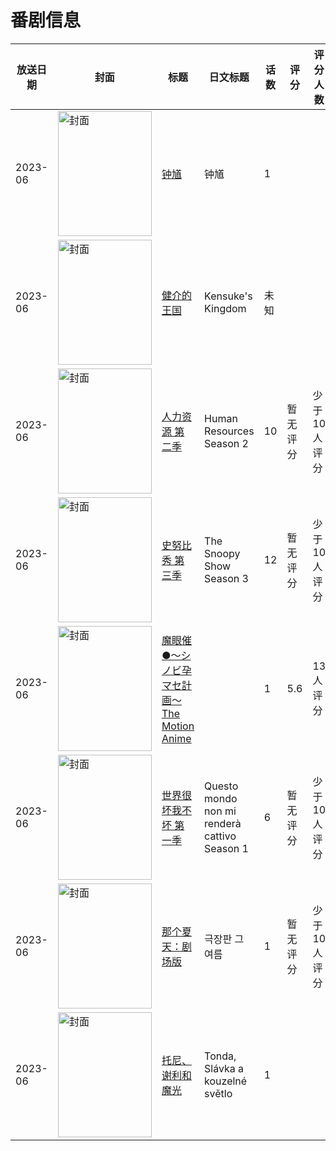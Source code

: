 # 番剧信息

|放送日期|封面|标题|日文标题|话数|评分|评分人数|
|---|---|---|---|---|---|---|
|2023-06|<img src="//lain.bgm.tv/pic/cover/c/dd/c9/401552_YYngY.jpg" alt="封面" style="width:150px;height:200px;object-fit:cover;">|[钟馗](https://bangumi.tv/subject/401552)|钟馗|1|||
|2023-06|<img src="//lain.bgm.tv/pic/cover/c/7e/7f/531929_UGuDu.jpg" alt="封面" style="width:150px;height:200px;object-fit:cover;">|[健介的王国](https://bangumi.tv/subject/531929)|Kensuke's Kingdom|未知|||
|2023-06|<img src="//lain.bgm.tv/pic/cover/c/28/07/441148_O2hpz.jpg" alt="封面" style="width:150px;height:200px;object-fit:cover;">|[人力资源 第二季](https://bangumi.tv/subject/441148)|Human Resources Season 2|10|暂无评分|少于10人评分|
|2023-06|<img src="//lain.bgm.tv/pic/cover/c/b8/ab/441150_Gc9tT.jpg" alt="封面" style="width:150px;height:200px;object-fit:cover;">|[史努比秀 第三季](https://bangumi.tv/subject/441150)|The Snoopy Show Season 3|12|暂无评分|少于10人评分|
|2023-06|<img src="/img/no_icon_subject.png" alt="封面" style="width:150px;height:200px;object-fit:cover;">|[魔眼催●〜シノビ孕マセ計画〜 The Motion Anime](https://bangumi.tv/subject/442637)||1|5.6|13人评分|
|2023-06|<img src="//lain.bgm.tv/pic/cover/c/93/78/461942_8Td39.jpg" alt="封面" style="width:150px;height:200px;object-fit:cover;">|[世界很坏我不坏 第一季](https://bangumi.tv/subject/461942)|Questo mondo non mi renderà cattivo Season 1|6|暂无评分|少于10人评分|
|2023-06|<img src="//lain.bgm.tv/pic/cover/c/6e/e3/525435_1gysY.jpg" alt="封面" style="width:150px;height:200px;object-fit:cover;">|[那个夏天：剧场版](https://bangumi.tv/subject/525435)|극장판 그 여름|1|暂无评分|少于10人评分|
|2023-06|<img src="//lain.bgm.tv/pic/cover/c/f1/34/497581_6AXu7.jpg" alt="封面" style="width:150px;height:200px;object-fit:cover;">|[托尼、谢利和魔光](https://bangumi.tv/subject/497581)|Tonda, Slávka a kouzelné světlo|1|||
